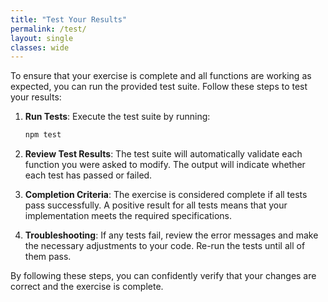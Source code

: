 ```yaml
---
title: "Test Your Results"
permalink: /test/
layout: single
classes: wide
---
```


To ensure that your exercise is complete and all functions are working as expected, you can run the provided test suite. Follow these steps to test your results:

1. **Run Tests**: Execute the test suite by running:
   ```bash
   npm test
   ```

2. **Review Test Results**: The test suite will automatically validate each function you were asked to modify. The output will indicate whether each test has passed or failed.

3. **Completion Criteria**: The exercise is considered complete if all tests pass successfully. A positive result for all tests means that your implementation meets the required specifications.

4. **Troubleshooting**: If any tests fail, review the error messages and make the necessary adjustments to your code. Re-run the tests until all of them pass.

By following these steps, you can confidently verify that your changes are correct and the exercise is complete.

